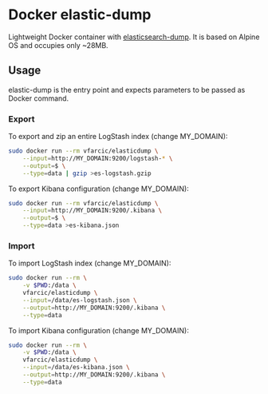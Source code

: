 Docker elastic-dump
===================

Lightweight Docker container with [elasticsearch-dump](https://github.com/taskrabbit/elasticsearch-dump).
It is based on Alpine OS and occupies only ~28MB.

Usage
-----

elastic-dump is the entry point and expects parameters to be passed as Docker command.

### Export

To export and zip an entire LogStash index (change MY_DOMAIN):

```bash
sudo docker run --rm vfarcic/elasticdump \
    --input=http://MY_DOMAIN:9200/logstash-* \
    --output=$ \
    --type=data | gzip >es-logstash.gzip
```

To export Kibana configuration (change MY_DOMAIN):

```bash
sudo docker run --rm vfarcic/elasticdump \
    --input=http://MY_DOMAIN:9200/.kibana \
    --output=$ \
    --type=data >es-kibana.json
```

### Import

To import LogStash index (change MY_DOMAIN):

```bash
sudo docker run --rm \
    -v $PWD:/data \
    vfarcic/elasticdump \
    --input=/data/es-logstash.json \
    --output=http://MY_DOMAIN:9200/.kibana \
    --type=data
```

To import Kibana configuration (change MY_DOMAIN):

```bash
sudo docker run --rm \
    -v $PWD:/data \
    vfarcic/elasticdump \
    --input=/data/es-kibana.json \
    --output=http://MY_DOMAIN:9200/.kibana \
    --type=data
```